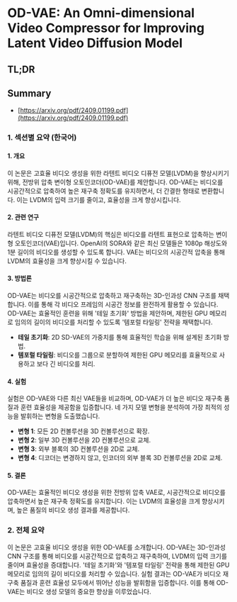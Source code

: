 # OD-VAE: An Omni-dimensional Video Compressor for Improving Latent Video Diffusion Model
## TL;DR
## Summary
- [https://arxiv.org/pdf/2409.01199.pdf](https://arxiv.org/pdf/2409.01199.pdf)

### 1. 섹션별 요약 (한국어)

#### 1. 개요
이 논문은 고효율 비디오 생성을 위한 라텐트 비디오 디퓨전 모델(LVDM)을 향상시키기 위해, 전방위 압축 변이형 오토인코더(OD-VAE)를 제안합니다. OD-VAE는 비디오를 시공간적으로 압축하여 높은 재구축 정확도를 유지하면서, 더 간결한 형태로 변환합니다. 이는 LVDM의 입력 크기를 줄이고, 효율성을 크게 향상시킵니다.

#### 2. 관련 연구
라텐트 비디오 디퓨전 모델(LVDM)의 핵심은 비디오를 라텐트 표현으로 압축하는 변이형 오토인코더(VAE)입니다. OpenAI의 SORA와 같은 최신 모델들은 1080p 해상도와 1분 길이의 비디오를 생성할 수 있도록 합니다. VAE는 비디오의 시공간적 압축을 통해 LVDM의 효율성을 크게 향상시킬 수 있습니다.

#### 3. 방법론
OD-VAE는 비디오를 시공간적으로 압축하고 재구축하는 3D-인과성 CNN 구조를 채택합니다. 이를 통해 각 비디오 프레임의 시공간 정보를 완전하게 활용할 수 있습니다. OD-VAE는 효율적인 훈련을 위해 '테일 초기화' 방법을 제안하며, 제한된 GPU 메모리로 임의의 길이의 비디오를 처리할 수 있도록 '템포럴 타일링' 전략을 채택합니다.

- **테일 초기화**: 2D SD-VAE의 가중치를 통해 효율적인 학습을 위해 설계된 초기화 방법.
- **템포럴 타일링**: 비디오를 그룹으로 분할하여 제한된 GPU 메모리를 효율적으로 사용하고 보다 긴 비디오를 처리.

#### 4. 실험
실험은 OD-VAE와 다른 최신 VAE들을 비교하며, OD-VAE가 더 높은 비디오 재구축 품질과 훈련 효율성을 제공함을 입증합니다. 네 가지 모델 변형을 분석하여 가장 최적의 성능을 발휘하는 변형을 도출했습니다.

- **변형 1**: 모든 2D 컨볼루션을 3D 컨볼루션으로 확장.
- **변형 2**: 일부 3D 컨볼루션을 2D 컨볼루션으로 교체.
- **변형 3**: 외부 블록의 3D 컨볼루션을 2D로 교체.
- **변형 4**: 디코더는 변경하지 않고, 인코더의 외부 블록 3D 컨볼루션을 2D로 교체.

#### 5. 결론
OD-VAE는 효율적인 비디오 생성을 위한 전방위 압축 VAE로, 시공간적으로 비디오를 압축하면서 높은 재구축 정확도를 유지합니다. 이는 LVDM의 효율성을 크게 향상시키며, 높은 품질의 비디오 생성 결과를 제공합니다.

### 2. 전체 요약

이 논문은 고효율 비디오 생성을 위한 OD-VAE를 소개합니다. OD-VAE는 3D-인과성 CNN 구조를 통해 비디오를 시공간적으로 압축하고 재구축하여, LVDM의 입력 크기를 줄이며 효율성을 증대합니다. '테일 초기화'와 '템포럴 타일링' 전략을 통해 제한된 GPU 메모리로 임의의 길이 비디오를 처리할 수 있습니다. 실험 결과는 OD-VAE가 비디오 재구축 품질과 훈련 효율성 모두에서 뛰어난 성능을 발휘함을 입증합니다. 이를 통해 OD-VAE는 비디오 생성 모델의 중요한 향상을 이루었습니다.

